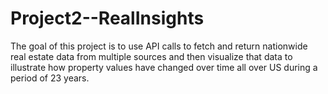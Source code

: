 # Project2--RealInsights
The goal of this project is to use API calls to fetch and return nationwide real estate data from multiple sources and then visualize that data to illustrate how property values have changed over time all over US during a period of 23 years.
